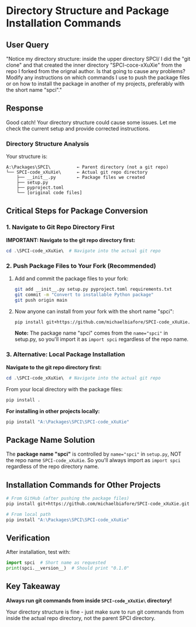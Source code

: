# Directory Structure and Package Installation Commands

## User Query

"Notice my directory structure: inside the upper directory SPCI/ I did the "git clone" and that created the inner directory "SPCI-coce-xXuXie" from the repo I forked from the orignal author. Is that going to cause any problems? Modify any instructions on which commands I use to push the package files or on how to install the package in another of my projects, preferably with the short name "spci"."

## Response

Good catch! Your directory structure could cause some issues. Let me check the current setup and provide corrected instructions.

### Directory Structure Analysis

Your structure is:
```
A:\Packages\SPCI\          ← Parent directory (not a git repo)
└── SPCI-code_xXuXie\      ← Actual git repo directory
    ├── __init__.py        ← Package files we created
    ├── setup.py
    ├── pyproject.toml
    └── [original code files]
```

## Critical Steps for Package Conversion

### 1. Navigate to Git Repo Directory First

**IMPORTANT: Navigate to the git repo directory first:**
```powershell
cd .\SPCI-code_xXuXie\  # Navigate into the actual git repo
```

### 2. Push Package Files to Your Fork (Recommended)

1. Add and commit the package files to your fork:
   ```bash
   git add __init__.py setup.py pyproject.toml requirements.txt
   git commit -m "Convert to installable Python package"
   git push origin main
   ```

2. Now anyone can install from your fork with the short name "spci":
   ```bash
   pip install git+https://github.com/michaelbiafore/SPCI-code_xXuXie.git
   ```
   
   **Note:** The package name "spci" comes from the `name="spci"` in setup.py, so you'll import it as `import spci` regardless of the repo name.

### 3. Alternative: Local Package Installation

**Navigate to the git repo directory first:**
```powershell
cd .\SPCI-code_xXuXie\  # Navigate into the actual git repo
```

From your local directory with the package files:
```bash
pip install .
```

**For installing in other projects locally:**
```bash
pip install "A:\Packages\SPCI\SPCI-code_xXuXie"
```

## Package Name Solution

The **package name "spci"** is controlled by `name="spci"` in `setup.py`, NOT the repo name `SPCI-code_xXuXie`. So you'll always import as `import spci` regardless of the repo directory name.

## Installation Commands for Other Projects

```bash
# From GitHub (after pushing the package files)
pip install git+https://github.com/michaelbiafore/SPCI-code_xXuXie.git

# From local path  
pip install "A:\Packages\SPCI\SPCI-code_xXuXie"
```

## Verification

After installation, test with:
```python
import spci  # Short name as requested
print(spci.__version__)  # Should print "0.1.0"
```

## Key Takeaway

**Always run git commands from inside `SPCI-code_xXuXie\` directory!**

Your directory structure is fine - just make sure to run git commands from inside the actual repo directory, not the parent SPCI directory.

